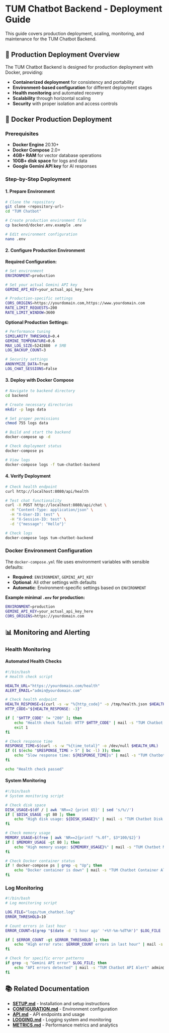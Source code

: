 # TUM Chatbot Backend - Deployment Guide

This guide covers production deployment, scaling, monitoring, and maintenance for the TUM Chatbot Backend.

## 🚀 Production Deployment Overview

The TUM Chatbot Backend is designed for production deployment with Docker, providing:

- **Containerized deployment** for consistency and portability
- **Environment-based configuration** for different deployment stages
- **Health monitoring** and automated recovery
- **Scalability** through horizontal scaling
- **Security** with proper isolation and access controls

## 🐳 Docker Production Deployment

### Prerequisites

- **Docker Engine** 20.10+
- **Docker Compose** 2.0+
- **4GB+ RAM** for vector database operations
- **10GB+ disk space** for logs and data
- **Google Gemini API key** for AI responses

### Step-by-Step Deployment

#### 1. Prepare Environment

```bash
# Clone the repository
git clone <repository-url>
cd "TUM Chatbot"

# Create production environment file
cp backend/docker.env.example .env

# Edit environment configuration
nano .env
```

#### 2. Configure Production Environment

**Required Configuration:**

```bash
# Set environment
ENVIRONMENT=production

# Set your actual Gemini API key
GEMINI_API_KEY=your_actual_api_key_here

# Production-specific settings
CORS_ORIGINS=https://yourdomain.com,https://www.yourdomain.com
RATE_LIMIT_REQUESTS=200
RATE_LIMIT_WINDOW=3600
```

**Optional Production Settings:**

```bash
# Performance tuning
SIMILARITY_THRESHOLD=0.4
GEMINI_TEMPERATURE=0.6
MAX_LOG_SIZE=5242880  # 5MB
LOG_BACKUP_COUNT=3

# Security settings
ANONYMIZE_DATA=True
LOG_CHAT_SESSIONS=False
```

#### 3. Deploy with Docker Compose

```bash
# Navigate to backend directory
cd backend

# Create necessary directories
mkdir -p logs data

# Set proper permissions
chmod 755 logs data

# Build and start the backend
docker-compose up -d

# Check deployment status
docker-compose ps

# View logs
docker-compose logs -f tum-chatbot-backend
```

#### 4. Verify Deployment

```bash
# Check health endpoint
curl http://localhost:8080/api/health

# Test chat functionality
curl -X POST http://localhost:8080/api/chat \
  -H "Content-Type: application/json" \
  -H "X-User-ID: test" \
  -H "X-Session-ID: test" \
  -d '{"message": "Hello"}'

# Check logs
docker-compose logs tum-chatbot-backend
```

### Docker Environment Configuration

The `docker-compose.yml` file uses environment variables with sensible defaults:

- **Required**: `ENVIRONMENT`, `GEMINI_API_KEY`
- **Optional**: All other settings with defaults
- **Automatic**: Environment-specific settings based on `ENVIRONMENT`

**Example minimal `.env` for production:**

```bash
ENVIRONMENT=production
GEMINI_API_KEY=your_actual_api_key_here
CORS_ORIGINS=https://yourdomain.com
```

## 📊 Monitoring and Alerting

### Health Monitoring

#### Automated Health Checks

```bash
#!/bin/bash
# Health check script

HEALTH_URL="https://yourdomain.com/health"
ALERT_EMAIL="admin@yourdomain.com"

# Check health endpoint
HEALTH_RESPONSE=$(curl -s -w "%{http_code}" -o /tmp/health.json $HEALTH_URL)
HTTP_CODE="${HEALTH_RESPONSE: -3}"

if [ "$HTTP_CODE" != "200" ]; then
    echo "Health check failed: HTTP $HTTP_CODE" | mail -s "TUM Chatbot Health Alert" $ALERT_EMAIL
    exit 1
fi

# Check response time
RESPONSE_TIME=$(curl -s -w "%{time_total}" -o /dev/null $HEALTH_URL)
if (( $(echo "$RESPONSE_TIME > 5" | bc -l) )); then
    echo "Slow response time: ${RESPONSE_TIME}s" | mail -s "TUM Chatbot Performance Alert" $ALERT_EMAIL
fi

echo "Health check passed"
```

#### System Monitoring

```bash
#!/bin/bash
# System monitoring script

# Check disk space
DISK_USAGE=$(df / | awk 'NR==2 {print $5}' | sed 's/%//')
if [ $DISK_USAGE -gt 80 ]; then
    echo "High disk usage: ${DISK_USAGE}%" | mail -s "TUM Chatbot Disk Alert" admin@yourdomain.com
fi

# Check memory usage
MEMORY_USAGE=$(free | awk 'NR==2{printf "%.0f", $3*100/$2}')
if [ $MEMORY_USAGE -gt 80 ]; then
    echo "High memory usage: ${MEMORY_USAGE}%" | mail -s "TUM Chatbot Memory Alert" admin@yourdomain.com
fi

# Check Docker container status
if ! docker-compose ps | grep -q "Up"; then
    echo "Docker container is down" | mail -s "TUM Chatbot Container Alert" admin@yourdomain.com
fi
```

### Log Monitoring

```bash
#!/bin/bash
# Log monitoring script

LOG_FILE="logs/tum_chatbot.log"
ERROR_THRESHOLD=10

# Count errors in last hour
ERROR_COUNT=$(grep "$(date -d '1 hour ago' '+%Y-%m-%dT%H')" $LOG_FILE | grep -c "ERROR")

if [ $ERROR_COUNT -gt $ERROR_THRESHOLD ]; then
    echo "High error rate: $ERROR_COUNT errors in last hour" | mail -s "TUM Chatbot Error Alert" admin@yourdomain.com
fi

# Check for specific error patterns
if grep -q "Gemini API error" $LOG_FILE; then
    echo "API errors detected" | mail -s "TUM Chatbot API Alert" admin@yourdomain.com
fi
```

## 📚 Related Documentation

- **[SETUP.md](SETUP.md)** - Installation and setup instructions
- **[CONFIGURATION.md](CONFIGURATION.md)** - Environment configuration
- **[API.md](API.md)** - API endpoints and usage
- **[LOGGING.md](LOGGING.md)** - Logging system and monitoring
- **[METRICS.md](METRICS.md)** - Performance metrics and analytics
